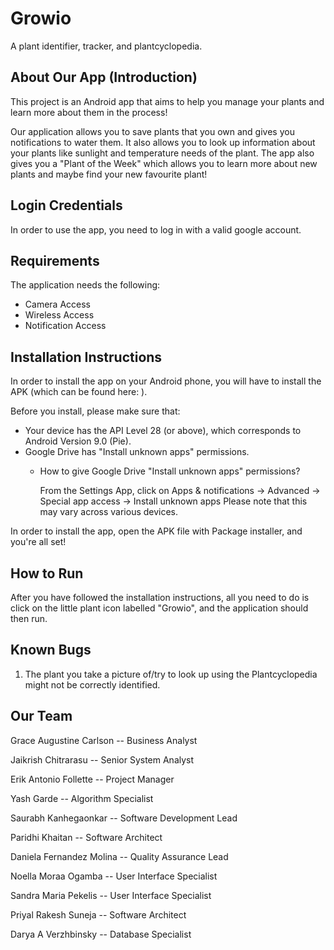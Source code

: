 # Growio

A plant identifier,  tracker, and plantcyclopedia.

## About Our App (Introduction)
This project is an Android app that aims to help you manage your plants and learn more about them in the process!

Our application allows you to save plants that you own and gives you notifications to water them. It also allows you to look up information about your plants like sunlight and temperature needs of the plant. The app also gives you a "Plant of the Week" which allows you to learn more about new plants and maybe find your new favourite plant!

## Login Credentials
In order to use the app, you need to log in with a valid google account.

## Requirements
The application needs the following:
* Camera Access
* Wireless Access
* Notification Access

## Installation Instructions
In order to install the app on your Android phone, you will have to install the APK (which can be found here: <enter google drive link>).
 
Before you install, please make sure that:
* Your device has the API Level 28 (or above), which corresponds to Android Version 9.0 (Pie).
* Google Drive has "Install unknown apps" permissions. 
  * How to give Google Drive "Install unknown apps" permissions?
      
      From the Settings App, click on Apps & notifications -> Advanced -> Special app access -> Install unknown apps 
   Please note that this may vary across various devices.
   
In order to install the app, open the APK file with Package installer, and you're all set!

## How to Run
After you have followed the installation instructions, all you need to do is click on the little plant icon labelled "Growio", and the application should then run.

## Known Bugs
1. The plant you take a picture of/try to look up using the Plantcyclopedia might not be correctly identified.

## Our Team
Grace Augustine Carlson	-- 	Business Analyst

Jaikrish Chitrarasu	-- Senior System Analyst

Erik Antonio Follette -- Project Manager

Yash Garde -- Algorithm Specialist

Saurabh Kanhegaonkar -- Software Development Lead

Paridhi Khaitan -- Software Architect

Daniela Fernandez Molina -- Quality Assurance Lead

Noella Moraa Ogamba -- User Interface Specialist

Sandra Maria Pekelis -- User Interface Specialist

Priyal Rakesh Suneja -- Software Architect

Darya A Verzhbinsky -- Database Specialist
